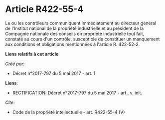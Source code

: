 # Article R422-55-4

Le ou les contrôleurs communiquent immédiatement au directeur général de l'Institut national de la propriété industrielle et
au président de la Compagnie nationale des conseils en propriété industrielle tout fait, constaté au cours d'un contrôle,
susceptible de constituer un manquement aux conditions et obligations mentionnées à l'article R. 422-52-2.

**Liens relatifs à cet article**

_Créé par_:

  - Décret n°2017-797 du 5 mai 2017 - art. 1

**Liens**:

  - RECTIFICATION: Décret n°2017-797 du 5 mai 2017 - art., v. init.

_Cite_:

  - Code de la propriété intellectuelle - art. R422-55-4 (V)

